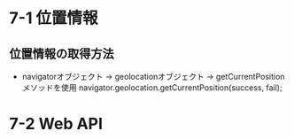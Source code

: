 # 7-1 位置情報
## 位置情報の取得方法
- navigatorオブジェクト → geolocationオブジェクト → getCurrentPositionメソッドを使用
                        navigator.geolocation.getCurrentPosition(success, fail);

# 7-2 Web API

